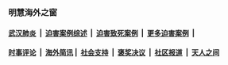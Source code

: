 
### 明慧海外之窗

####  [武汉肺炎](indexes/365.md?t=06122301) &nbsp;|&nbsp;  [迫害案例综述](indexes/328.md?t=06122301) &nbsp;|&nbsp; [迫害致死案例](indexes/277.md?t=06122301)  &nbsp;|&nbsp; [更多迫害案例](indexes/81.md?t=06122301)  &nbsp;|&nbsp; 
####  [时事评论](indexes/19.md?t=06122301) &nbsp;|&nbsp; [海外简讯](indexes/245.md?t=06122301)&nbsp;|&nbsp;  [社会支持](indexes/140.md?t=06122301) &nbsp;|&nbsp; [褒奖决议](indexes/282.md?t=06122301) &nbsp;|&nbsp; [社区报道](indexes/91.md?t=06122301)  &nbsp;|&nbsp; [天人之间](indexes/78.md?t=06122301) 


